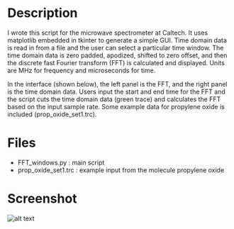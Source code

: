 # Description
I wrote this script for the microwave spectrometer at Caltech. It uses matplotlib embedded in tkinter to generate a simple GUI. Time domain data is read in from a file and the user can select a particular time window. The time domain data is zero padded, apodized, shifted to zero offset, and then the discrete fast Fourier transform (FFT) is calculated and displayed. Units are MHz for frequency and microseconds for time.

In the interface (shown below), the left panel is the FFT, and the right panel is the time domain data. Users input the start and end time for the FFT and the script cuts the time domain data (green trace) and calculates the FFT based on the input sample rate. Some example data for propylene oxide is included (prop_oxide_set1.trc).

# Files

* FFT_windows.py : main script
* prop_oxide_set1.trc : example input from the molecule propylene oxide

# Screenshot

![alt text](https://github.com/iafinn/science_projects/blob/master/FFT_gui/screenshot2.png)
